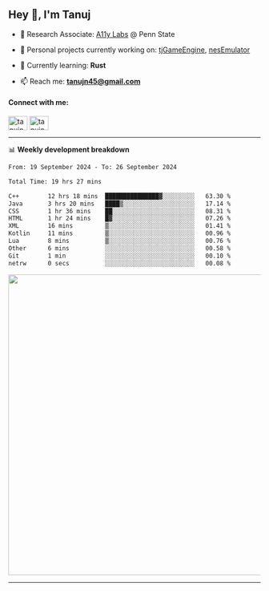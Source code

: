 <h2>Hey 👋, I'm Tanuj</h2>

- 🔬 Research Associate: [A11y Labs](https://a11y.ist.psu.edu/) @ Penn State 

- 🔭 Personal projects currently working on: [tjGameEngine](https://github.com/tanujn45/tjGameEngine), [nesEmulator](https://github.com/tanujn45/nesEmulator)

- 🌱 Currently learning: **Rust**

- 📫 Reach me: **tanujn45@gmail.com**

<h4 align="left">Connect with me:</h4>
<p align="left">
<a href="https://twitter.com/tanujn45" target="blank"><img align="center" src="https://raw.githubusercontent.com/rahuldkjain/github-profile-readme-generator/master/src/images/icons/Social/twitter.svg" alt="tanujn45" height="28" width="38" /></a>
<a href="https://linkedin.com/in/tanujn45" target="blank"><img align="center" src="https://raw.githubusercontent.com/rahuldkjain/github-profile-readme-generator/master/src/images/icons/Social/linked-in-alt.svg" alt="tanujn45" height="28" width="38" /></a>
</p>

-------

📊 **Weekly development breakdown**
<!--START_SECTION:waka-->

```txt
From: 19 September 2024 - To: 26 September 2024

Total Time: 19 hrs 27 mins

C++        12 hrs 18 mins  ███████████████▓░░░░░░░░░   63.30 %
Java       3 hrs 20 mins   ████▒░░░░░░░░░░░░░░░░░░░░   17.14 %
CSS        1 hr 36 mins    ██░░░░░░░░░░░░░░░░░░░░░░░   08.31 %
HTML       1 hr 24 mins    █▓░░░░░░░░░░░░░░░░░░░░░░░   07.26 %
XML        16 mins         ▒░░░░░░░░░░░░░░░░░░░░░░░░   01.41 %
Kotlin     11 mins         ▒░░░░░░░░░░░░░░░░░░░░░░░░   00.96 %
Lua        8 mins          ▒░░░░░░░░░░░░░░░░░░░░░░░░   00.76 %
Other      6 mins          ░░░░░░░░░░░░░░░░░░░░░░░░░   00.58 %
Git        1 min           ░░░░░░░░░░░░░░░░░░░░░░░░░   00.10 %
netrw      0 secs          ░░░░░░░░░░░░░░░░░░░░░░░░░   00.08 %
```

<!--END_SECTION:waka-->

<img src="https://wakatime.com/share/@018e9abd-1aa4-4aa6-9db7-5ca3b999e810/4650b67a-98aa-46b4-b598-3d8a2451f0df.svg" width="600"/>

-------
